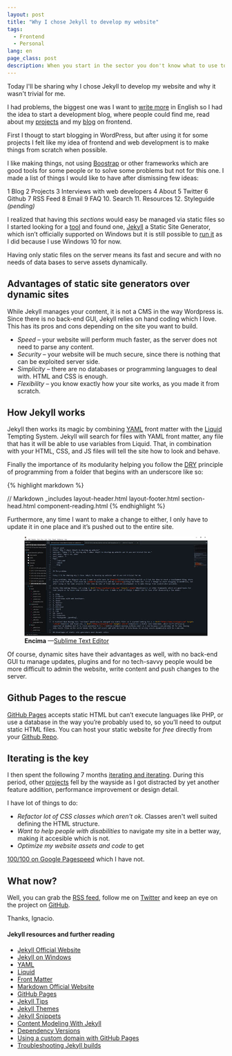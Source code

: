 ```yaml
---
layout: post
title: "Why I chose Jekyll to develop my website"
tags:
  - Frontend
  - Personal
lang: en
page_class: post
description: When you start in the sector you don't know what to use to create your projects... There are so many different tools that you go crazy! It happened to me, I didn't know if to use a WordPress, to do everything by hand without help... So I decided on Jekyll.
---
```


Today I'll be sharing why I chose Jekyll to develop my website and why it wasn't trivial for me.

I had problems, the biggest one was I want to <a class="link link--special" href="/2015/11/25/hello-world/">write more</a> in English so I had the idea to start a development blog, where people could find me, read about my <a class="link link--special" href="/projects/">projects</a> and my <a class="link link--special" href="/blog/">blog</a> on frontend.

First I thougt to start blogging in WordPress, but after using it for some projects I felt like my idea of frontend and web development is to make things from scratch when possible.

I like making things, not using <a class="link link--special" href="http://getbootstrap.com/" target="_blank" rel="noopener">Boostrap</a> or other frameworks which are good tools for some people or to solve some problems but not for this one. I made a list of things I would like to have after dismissing few ideas:

1 Blog
2 Projects
3 Interviews with web developers
4 About
5 Twitter
6 Github
7 RSS Feed
8 Email
9 FAQ
10. Search
11. Resources
12. Styleguide _(pending)_

I realized that having this _sections_ would easy be managed via static files so I started looking for a <a class="link link--special" href="https://www.staticgen.com" target="_blank" rel="noopener">tool</a> and found one, <a class="link link--special" href="https://jekyllrb.com" target="_blank" rel="noopener">Jekyll</a> a Static Site Generator, which isn’t officially supported on Windows but it is still possible to <a class="link link--special" href="http://jekyll-windows.juthilo.com/" target="_blank" rel="noopener">run it</a> as I did because I use Windows 10 for now.

Having only static files on the server means its fast and secure and with no needs of data bases to serve assets dynamically.

## Advantages of static site generators over dynamic sites

While Jekyll manages your content, it is not a CMS in the way Wordpress is. Since there is no back-end GUI, Jekyll relies on hand coding which I love. This has its pros and cons depending on the site you want to build.

- _Speed_ – your website will perform much faster, as the server does not need to parse any content.
- _Security_ – your website will be much secure, since there is nothing that can be exploited server side.
- _Simplicity_ – there are no databases or programming languages to deal with. HTML and CSS is enough.
- _Flexibility_ – you know exactly how your site works, as you made it from scratch.

## How Jekyll works

Jekyll then works its magic by combining <a class="link link--special" href="http://yaml.org" target="_blank" rel="noopener">YAML</a> front matter with the <a class="link link--special" href="https://shopify.github.io/liquid" target="_blank" rel="noopener">Liquid</a> Tempting System. Jekyll will search for files with YAML front matter, any file that has it will be able to use variables from Liquid. That, in combination with your HTML, CSS, and JS files will tell the site how to look and behave.

Finally the importance of its modularity helping you follow the <a class="link link--special" href="https://en.wikipedia.org/wiki/Don%27t_repeat_yourself" target="_blank" rel="noopener">DRY</a> principle of programming from a folder that begins with an underscore like so:

{% highlight markdown %}

// Markdown
_includes
    layout-header.html
    layout-footer.html
    section-head.html
    component-reading.html
{% endhighlight %}

Furthermore, any time I want to make a change to either, I only have to update it in one place and it’s pushed out to the entire site.

<figure class="picture">
    <img src="/assets/images/post-sublimetext-2.jpg" alt="">
    <figcaption class="caption">
        <b title="encima">Encima</b>
        &mdash;<a class="link link--special" href="/assets/images/post-sublimetext-2--fullscreen.jpg" target="_blank" rel="noopener">Sublime Text Editor</a>
    </figcaption>
</figure>

Of course, dynamic sites have their advantages as well, with no back-end GUI tu manage updates, plugins and for no tech-savvy people would be more difficult to admin the website, write content and push changes to the server.

## Github Pages to the rescue

<a class="link link--special" href="https://pages.github.com" target="_blank" rel="noopener">GitHub Pages</a> accepts static HTML but can’t execute languages like PHP, or use a database in the way you’re probably used to, so you’ll need to output static HTML files. You can host your static website for _free_ directly from your <a class="link link--special" href="{{ site.github }}/ignaciodenuevo.github.io" target="_blank" rel="noopener">Github Repo</a>.

## Iterating is the key

I then spent the following 7 months <a class="link link--special" href="{{ site.github }}/ignaciodenuevo.github.io/commits" target="_blank" rel="noopener">iterating and iterating</a>. During this period, other <a class="link link--special" href="/projects/">projects</a> fell by the wayside as I got distracted by yet another feature addition, performance improvement or design detail.

I have lot of things to do:

- _Refactor lot of CSS classes which aren't ok_. Classes aren't well suited defining the HTML structure.
- _Want to help people with disabilities_ to navigate my site in a better way, making it accesible which is not.
- _Optimize my website assets and code_ to get

<a class="link link--special" href="https://developers.google.com/speed/pagespeed/insights/?url=http%3A%2F%2Fignaciodenuevo.com&tab=desktop" target="_blank" rel="noopener">100/100 on Google Pagespeed</a> which I have not.

## What now?

Well, you can grab the <a class="link link--special" href="/feed.xml">RSS feed</a>, follow me on <a class="link link--special" href="{{ site.twitter }}" target="_blank" rel="noopener">Twitter</a> and keep an eye on the project on <a class="link link--special" href="{{ site.github }}/ignaciodenuevo.github.io" target="_blank" rel="noopener">GitHub</a>.

Thanks, Ignacio.

<div class="related">
    <h4 class="related__title">Jekyll resources and further reading</h4>
    <ul class="related__list">
        <li><a class="link link--special" href="http://jekyllrb.com" target="_blank" rel="noopener">Jekyll Official Website</a></li>
        <li><a class="link link--special" href="http://jekyll-windows.juthilo.com" target="_blank" rel="noopener">Jekyll on Windows</a></li>
        <li><a class="link link--special" href="http://yaml.org" target="_blank" rel="noopener">YAML</a></li>
        <li><a class="link link--special" href="https://shopify.github.io/liquid" target="_blank" rel="noopener">Liquid</a></li>
        <li><a class="link link--special" href="https://docs.cloudcannon.com/editing/front-matter" target="_blank" rel="noopener">Front Matter</a></li>
        <li><a class="link link--special" href="http://daringfireball.net/projects/markdown" target="_blank" rel="noopener">Markdown Official Website</a></li>
        <li><a class="link link--special" href="https://pages.github.com" target="_blank" rel="noopener">GitHub Pages</a></li>
        <li><a class="link link--special" href="http://jekyll.tips" target="_blank" rel="noopener">Jekyll Tips</a></li>
        <li><a class="link link--special" href="http://jekyllthemes.org" target="_blank" rel="noopener">Jekyll Themes</a></li>
        <li><a class="link link--special" href="http://jekyllsnippets.com/" target="_blank" rel="noopener">Jekyll Snippets</a></li>
        <li><a class="link link--special" href="https://www.smashingmagazine.com/2016/02/content-modeling-with-jekyll" target="_blank" rel="noopener">Content Modeling With Jekyll</a></li>
        <li><a class="link link--special" href="https://pages.github.com/versions" target="_blank" rel="noopener">Dependency Versions</a></li>
        <li><a class="link link--special" href="https://help.github.com/articles/using-a-custom-domain-with-github-pages" target="_blank" rel="noopener">Using a custom domain with GitHub Pages</a></li>
        <li><a class="link link--special" href="https://help.github.com/articles/troubleshooting-jekyll-builds" target="_blank" rel="noopener">Troubleshooting Jekyll builds</a></li>
    </ul>
</div>
